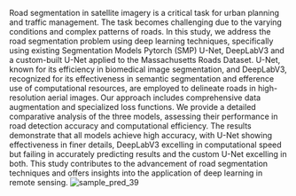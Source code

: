 Road segmentation in satellite imagery is a critical
task for urban planning and traffic management. The task
becomes challenging due to the varying conditions and complex
patterns of roads. In this study, we address the road segmentation
problem using deep learning techniques, specifically using
existing Segmentation Models Pytorch (SMP) U-Net, DeepLabV3
and a custom-built U-Net applied to the Massachusetts Roads
Dataset. U-Net, known for its efficiency in biomedical image
segmentation, and DeepLabV3, recognized for its effectiveness in
semantic segmentation and efference use of computational
resources, are employed to delineate roads in high-resolution
aerial images. Our approach includes comprehensive data
augmentation and specialized loss functions. We provide a
detailed comparative analysis of the three models, assessing their
performance in road detection accuracy and computational
efficiency. The results demonstrate that all models achieve high
accuracy, with U-Net showing effectiveness in finer details,
DeepLabV3 excelling in computational speed but failing in
accurately predicting results and the custom U-Net excelling in
both. This study contributes to the advancement of road
segmentation techniques and offers insights into the application
of deep learning in remote sensing.
![sample_pred_39](https://github.com/ogyousef/Road_segmentation/assets/83747441/cbb53c93-fe02-46cf-88f4-acdffa3fe504)
